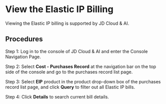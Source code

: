 # View the Elastic IP Billing

Viewing the Elastic IP billing is supported by JD Cloud & AI.

## Procedures

Step 1: Log in to the console of JD Cloud & AI and enter the Console Navigation Page.

Step 2: Select **Cost - Purchases Record** at the navigation bar on the top side of the console and go to the purchases record list page.

Step 3: Select **EIP** product in the product drop-down box of the purchases record list page, and click **Query** to filter out all Elastic IP bills.

Step 4: Click **Details** to search current bill details.
